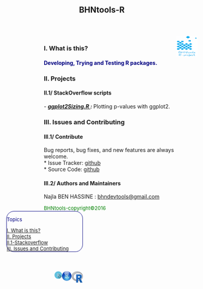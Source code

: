 <html>
<head>
  <meta charset="utf-8" />
  <title>BHNtools-R</title>
  <script type="text/javascript" src="http://code.jquery.com/jquery-latest.min.js"></script>
</head>
<header>
        <h2 style="padding-left:5px;padding-right:5px;">BHNtools-R</h2>
</header>
  <body>
    <div id="content-wrapper">
      <div class="inner clearfix">
        <section id="main-content">
        	<img src="logos/BHNtools-R-Small.png" style="width:55px; height:55px; float:right; display: inline;">
          <aside style='float:right; width:350px;'>
                <article style="aling:center;">
                <h3 id='idtitle1'>I. What is this?</h3>
                <H4 style="color:navy; align:center;">Developing, Trying and Testing R packages.</H4>
                <h3 id='idtitle2'>II. Projects</h3>
                    <h4 id='subidtitle2'>II.1/ StackOverflow scripts</h4>
                    <span><em> - <strong> <a href="https://github.com/BHNtools/BHNtools-R/blob/master/BHNtools-R-testing/src/ggplot2Sizing.R"> ggplot2Sizing.R </a> : </strong></em>Plotting p-values with ggplot2.</span>
                <h3 id='idtitle4'>III. Issues and Contributing</h3>
                <h4>III.1/ Contribute</h4>
                <p>Bug reports, bug fixes, and new features are always welcome.<br>
                * Issue Tracker: <a href="https://github.com/BHNtools/BHNtools-R/issues">github</a><br>
                * Source Code: <a href="https://github.com/BHNtools/BHNtools-R">github</a></p>
                <h4 id='idtitleE'>III.2/ Authors and Maintainers</h4>
                <p>Najla BEN HASSINE : <a href="MAILTO:bhndevtools@gmail.com?Subject=BHNtools-R">bhndevtools@gmail.com</a></p>
                <section style="font:bold;color:green;align:center;font-size:small;">
                BHNtools-copyright©2016
                </section>
                </article>
            </aside>
            <section>
            <aside style='float:left;' >
                <div style='font:bold; color:navy; align:center; font-size:small; border: 1.5px solid; border-radius:20px; width:200px;'>
                  <p>Topics</p>
                  <a href=#idtitle1>I. What is this?</a>
                  <br>
                  <a href=#idtitle2>II. Projects</a>
                      <br>
                      <a href=#subidtitle2>II.1-Stackoverflow</a>
                  <br>
                  <a href=#idtitle4>III. Issues and Contributing</a>
                </div>
              <br>
              <br>
              <br>
              <img src="logos/Rlogo.png" style="width:30px; height:30px; float:right;  display: inline;">
              <img src="logos/Rstudiologo.png" style="width:25px; height:25px; float:right; display: inline;">
              <img src="logos/Rshinylogo.png" style="width:20px;height:20px;float:right; display: inline;">
            </aside>
            </section>
      </section>
      </div>
    </div>
  </body>
</html>